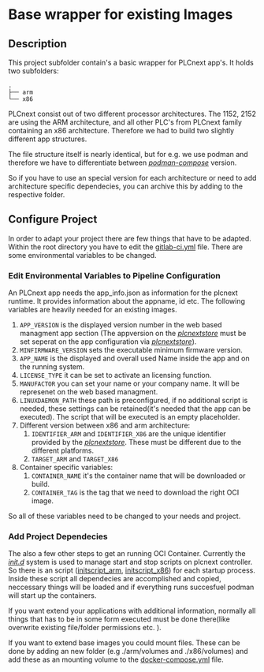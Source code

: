 # Base wrapper for existing Images

## Description

This project subfolder contain's a basic wrapper for PLCnext app's. It holds two subfolders:

    .
    ├── arm
    └── x86
PLCnext consist out of two different processor architectures. The 1152, 2152 are using the ARM architecture, and all other PLC's from PLCnext family containing an x86 architecture. Therefore we had to build two slightly different app structures.

The file structure itself is nearly identical, but for e.g. we use podman and therefore we have to differentiate between *[podman-compose](https://github.com/containers/podman-compose)* version.

So if you have to use an special version for each architecture or need to add architecture specific dependecies, you can archive this by adding to the respective folder.

## Configure Project

In order to adapt your project there are few things that have to be adapted.
Within the root directory you have to edit the [gitlab-ci.yml](../.gitlab-ci.yml) file. There are some environmental variables to be changed.

### Edit Environmental Variables to Pipeline Configuration

An PLCnext app needs the app_info.json as information for the plcnext runtime. It provides information about the appname, id etc. The following variables are heavily needed for an existing images.

1. `APP_VERSION` is the displayed version number in the web based managment app section (The appversion on the *[plcnextstore](https://plcnextstore.com)* must be set seperat on the app configuration via *[plcnextstore](https://plcnextstore.com)*).
2. `MINFIRMWARE_VERSION` sets the executable minimum firmware version.
3. `APP_NAME` is the displayed and overall used Name inside the app and on the running system.
4. `LICENSE_TYPE` it can be set to activate an licensing function. 
5. `MANUFACTOR` you can set your name or your company name. It will be represenet on the web based managment.
6. `LINUXDAEMON_PATH` these path is preconfigured, if no additional script is needed, these settings can be retained(it's needed that the app can be executed). The script that will be executed is an empty placeholder.
7. Different version between x86 and arm architecture:
   1. `IDENTIFIER_ARM` and `IDENTIFIER_X86` are the unique identifier provided by the *[plcnextstore](https://plcnextstore.com)*. These must be different due to the different platforms.
   2. `TARGET_ARM` and `TARGET_X86`
8. Container specific variables:
   1. `CONTAINER_NAME` it's the container name that will be downloaded or build.
   2. `CONTAINER_TAG` is the tag that we need to download the right OCI image.

So all of these variables need to be changed to your needs and project.

### Add Project Dependecies

The also a few other steps to get an running OCI Container.
Currently the *[init.d](https://github.com/plcnextusa/init.d_Example)* system is used to manage start and stop scripts on plcnext controller.
So there is an script  ([initscript_arm](./arm/initscript.sh), [initscript_x86](./x86/initscript.sh)) for each startup process. Inside these script all dependecies are accomplished and copied, neccessary things will be loaded and if everything runs succesfuel podman will start up the containers.

If you want extend your applications with additional information, normally all things that has to be in some form executed must be done there(like overwrite existing file/folder permissions etc. ).

If you want to extend base images you could mount files. These can be done by adding an new folder (e.g ./arm/volumes and ./x86/volumes) and add these as an mounting volume to the [docker-compose.yml](./arm/docker-compose.yml) file.

